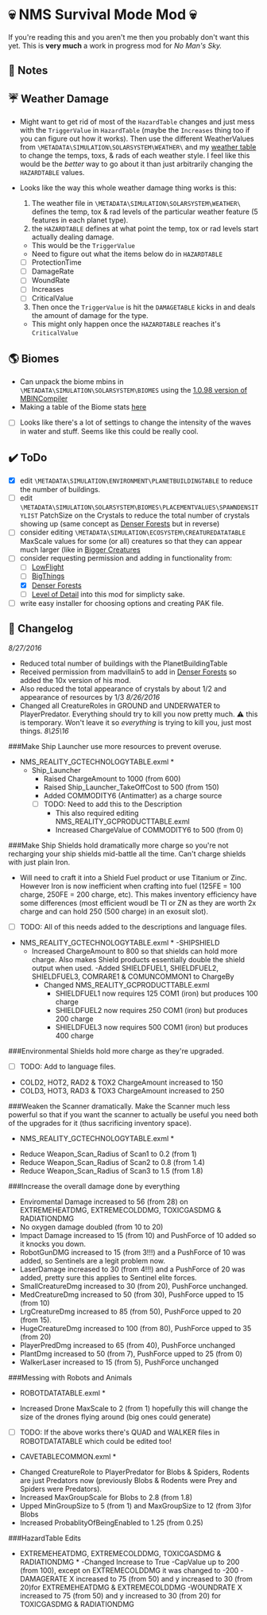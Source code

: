 :skull: NMS Survival Mode Mod :skull:
=====================
If you're reading this and you aren't me then you probably don't want this yet.  This is **very much** a work in progress mod for *No Man's Sky.*

:notebook: Notes
-----

## :umbrella: Weather Damage
- Might want to get rid of most of the `HazardTable` changes and just mess with the `TriggerValue` in `HazardTable` (maybe the `Increases` thing too if you can figure out how it works).  Then use the different WeatherValues from `\METADATA\SIMULATION\SOLARSYSTEM\WEATHER\` and my [weather table](https:\\drive.google.com\open?id=1uFutA2O6o5lY_qkIYukqoCL2Sp227v41eKzXbehU8B4) to change the temps, toxs, & rads of each weather style.  I feel like this would be the *better* way to go about it than just arbitrarily changing the `HAZARDTABLE` values. 

- Looks like the way this whole weather damage thing works is this:
  1. The weather file in `\METADATA\SIMULATION\SOLARSYSTEM\WEATHER\` defines the temp, tox & rad levels of the particular weather feature (5 features in each planet type).
  2. the `HAZARDTABLE` defines at what point the temp, tox or rad levels start actually dealing damage.
    - This would be the `TriggerValue`
	- Need to figure out what the items below do in `HAZARDTABLE`
	- [ ] ProtectionTime
	- [ ] DamageRate
	- [ ] WoundRate
	- [ ] Increases
	- [ ] CriticalValue
  3. Then once the `TriggerValue` is hit the `DAMAGETABLE` kicks in and deals the amount of damage for the type.
    - This might only happen once the `HAZARDTABLE` reaches it's `CriticalValue`

## :earth_americas:  Biomes
- Can unpack the biome mbins in `\METADATA\SIMULATION\SOLARSYSTEM\BIOMES` using the [1.0.98 version of MBINCompiler](https://ci.appveyor.com/project/emoose/mbincompiler/build/1.0.98-mqbltbva/artifacts) 
- Making a table of the Biome stats [here](https://docs.google.com/spreadsheets/d/1eTZg6Qh98Js6816mKw_83bQ-SxndrTyQ4oXe3vy_JBU/edit?usp=sharing)
- [ ] Looks like there's a lot of settings to change the intensity of the waves in water and stuff.  Seems like this could be really cool.

## :heavy_check_mark: ToDo
- [x] edit `\METADATA\SIMULATION\ENVIRONMENT\PLANETBUILDINGTABLE` to reduce the number of buildings.  
- [ ] edit `\METADATA\SIMULATION\SOLARSYSTEM\BIOMES\PLACEMENTVALUES\SPAWNDENSITYLIST` PatchSize on the Crystals to reduce the total number of crystals showing up (same concept as [Denser Forests](http://nomansskymods.com/mods/denser-forests-packed/) but in reverse)  
- [ ] consider editing `\METADATA\SIMULATION\ECOSYSTEM\CREATUREDATATABLE` MaxScale values for some (or all) creatures so that they can appear much larger (like in [Bigger Creatures](http://nomansskymods.com/mods/bigger-creatures-packed/)  
- [ ] consider requesting permission and adding in functionality from:
  - [ ] [LowFlight](http://nomansskymods.com/mods/lowflight-by-hytek-packed/) 
  - [ ] [BigThings](http://nomansskymods.com/mods/bigthings/) 
  - [x] [Denser Forests](http://nomansskymods.com/mods/denser-forests-packed/) 
  - [ ] [Level of Detail](http://nomansskymods.com/mods/level-of-detail/) into this mod for simplicty sake.
- [ ] write easy installer for choosing options and creating PAK file.  

:memo: Changelog
---------
_8/27/2016_
- Reduced total number of buildings with the PlanetBuildingTable
- Received permission from madvillain5 to add in [Denser Forests](http://nomansskymods.com/mods/denser-forests-packed/) so added the 10x version of his mod.
- Also reduced the total appearance of crystals by about 1/2 and appearance of resources by 1/3
_8/26/2016_
- Changed all CreatureRoles in GROUND and UNDERWATER to PlayerPredator.  Everything should try to kill you now pretty much. :warning: this is temporary.  Won't leave it so *everything* is trying to kill you, just most things.
_8\25\16_

###Make Ship Launcher use more resources to prevent overuse.
* NMS_REALITY_GCTECHNOLOGYTABLE.exml *
  - Ship_Launcher
    - Raised ChargeAmount to 1000 (from 600)
    - Raised Ship_Launcher_TakeOffCost to 500 (from 150)
    - Added COMMODITY6 (Antimatter) as a charge source
    - [ ] TODO: Need to add this to the Description
      - This also required editing NMS_REALITY_GCPRODUCTTABLE.exml
	  - Increased ChargeValue of COMMODITY6 to 500 (from 0)
				
###Make Ship Shields hold dramatically more charge so you're not recharging your ship shields mid-battle all the time.  Can't charge shields with just plain Iron.
-  Will need to craft it into a Shield Fuel product or use Titanium or Zinc.  However Iron is now inefficient when crafting into fuel (125FE = 100 charge, 250FE = 200 charge, etc).	 This makes inventory efficiency have some differences (most efficient woudl be TI or ZN as they are worth 2x charge and can hold 250 (500 charge) in an exosuit slot).
- [ ] TODO: All of this needs added to the descriptions and language files.
* NMS_REALITY_GCTECHNOLOGYTABLE.exml *
-SHIPSHIELD
  - Increased ChargeAmount to 800 so that shields can hold more charge.  Also makes Shield products essentially double the shield output when used. 
  -Added SHIELDFUEL1, SHIELDFUEL2, SHIELDFUEL3, COMRARE1 & COMUNCOMMON1 to ChargeBy
    - Changed NMS_REALITY_GCPRODUCTTABLE.exml 
      - SHIELDFUEL1 now requires 125 COM1 (iron) but produces 100 charge
      - SHIELDFUEL2 now requires 250 COM1 (iron) but produces 200 charge
      - SHIELDFUEL3 now requires 500 COM1 (iron) but produces 400 charge
		
###Environmental Shields hold more charge as they're upgraded.
- [ ] TODO: Add to language files.	
- COLD2, HOT2, RAD2 & TOX2 ChargeAmount increased to 150
- COLD3, HOT3, RAD3 & TOX3 ChargeAmount increased to 250
	
###Weaken the Scanner dramatically.  Make the Scanner much less powerful so that if you want the scanner to actually be useful you need both of the upgrades for it (thus sacrificing inventory space).
* NMS_REALITY_GCTECHNOLOGYTABLE.exml *
- Reduce Weapon_Scan_Radius of Scan1 to 0.2 (from 1)
- Reduce Weapon_Scan_Radius of Scan2 to 0.8 (from 1.4)
- Reduce Weapon_Scan_Radius of Scan3 to 1.5 (from 1.8)
		
###Increase the overall damage done by everything
- Enviromental Damage increased to 56 (from 28) on EXTREMEHEATDMG, EXTREMECOLDDMG, TOXICGASDMG & RADIATIONDMG
- No oxygen damage doubled (from 10 to 20)
- Impact Damage increased to 15 (from 10) and PushForce of 10 added so it knocks you down.
- RobotGunDMG increased to 15 (from 3!!!) and a PushForce of 10 was added, so Sentinels are a legit problem now.
- LaserDamage increased to 30 (from 4!!!) and a PushForce of 20 was added, pretty sure this applies to Sentinel elite forces.
- SmallCreatureDmg increased to 30 (from 20), PushForce unchanged.
- MedCreatureDmg increased to 50 (from 30), PushForce upped to 15 (from 10)
- LrgCreatureDmg increased to 85 (from 50), PushForce upped to 20 (from 15).
- HugeCreatureDmg increased to 100 (from 80), PushForce upped to 35 (from 20)
- PlayerPredDmg increased to 65 (from 40), PushForce unchanged
- PlantDmg increased to 50 (from 7), PushForce upped to 25 (from 0)
- WalkerLaser increased to 15 (from 5), PushForce unchanged
	
###Messing with Robots and Animals
* ROBOTDATATABLE.exml *
- Increased Drone MaxScale to 2 (from 1) hopefully this will change the size of the drones flying around (big ones could generate)
- [ ] TODO: If the above works there's QUAD and WALKER files in ROBOTDATATABLE which could be edited too!
	
* CAVETABLECOMMON.exml *
- Changed CreatureRole to PlayerPredator for Blobs & Spiders, Rodents are just Predators now (previously Blobs & Rodents were Prey and Spiders were Predators).
- Increased MaxGroupScale for Blobs to 2.8 (from 1.8)
- Upped MinGroupSize to 5 (from 1) and MaxGroupSize to 12 (from 3)for Blobs
- Increased ProbablityOfBeingEnabled to 1.25 (from 0.25)
	
###HazardTable Edits
* EXTREMEHEATDMG, EXTREMECOLDDMG, TOXICGASDMG & RADIATIONDMG *
  -Changed Increase to True
  -CapValue up to 200 (from 100), except on EXTREMECOLDDMG it was changed to -200
  -DAMAGERATE X increased to 75 (from 50) and y increased to 30 (from 20)for EXTREMEHEATDMG & EXTREMECOLDDMG
  -WOUNDRATE X increased to 75 (from 50) and y increased to 30 (from 20) for TOXICGASDMG & RADIATIONDMG
	
		
